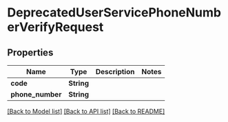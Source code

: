 # DeprecatedUserServicePhoneNumberVerifyRequest

## Properties

Name | Type | Description | Notes
------------ | ------------- | ------------- | -------------
**code** | **String** |  | 
**phone_number** | **String** |  | 

[[Back to Model list]](../README.md#documentation-for-models) [[Back to API list]](../README.md#documentation-for-api-endpoints) [[Back to README]](../README.md)


